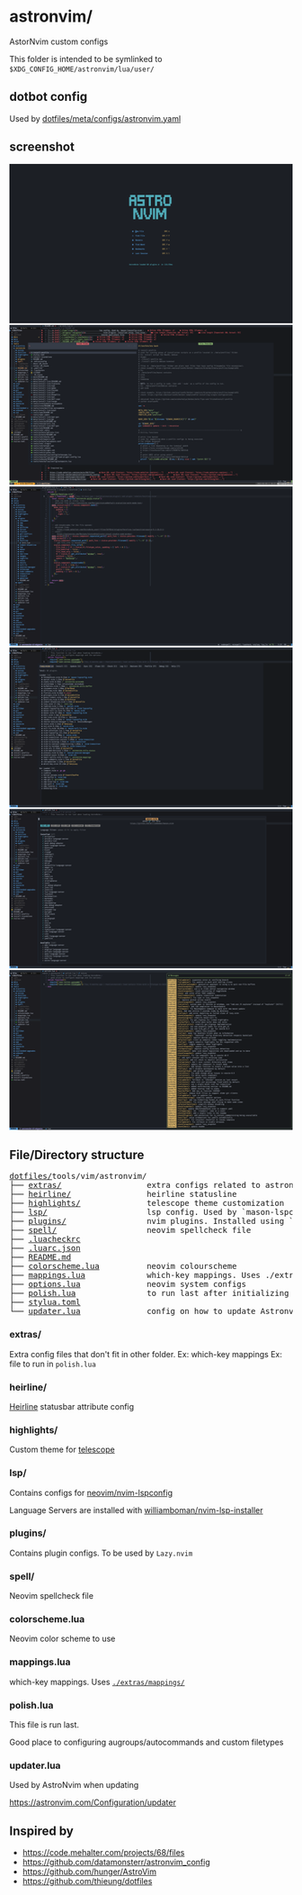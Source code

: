 # astronvim/

AstorNvim custom configs

This folder is intended to be symlinked to `$XDG_CONFIG_HOME/astronvim/lua/user/`

## dotbot config

Used by [dotfiles/meta/configs/astronvim.yaml](../../meta/configs/astronvim.yaml)

## screenshot

![astronvim v3 dashboard](../../docs/images/astronvim/v3/dashboard.png "dashboard")
![telescope](../../docs/images/astronvim/v3/telescope.png "telescope")
![heirline config](../../docs/images/astronvim/v3/heirline-config.png "heirline config")
![lazy nvim](../../docs/images/astronvim/v3/lazy-nvim.png "lazy.nvim")
![mason](../../docs/images/astronvim/v3/mason.png "mason")
![astronvim update logs](../../docs/images/astronvim/v3/astronvim-logs.png "Astronvim-update-logs")

## File/Directory structure

<!--
loaded tree structure with
tree -a -H "." tools/astronvim -L 1
-->

<pre>
<a href="../../../../">dotfiles/</a>tools/vim/astronvim/
├── <a href="./extras/">extras/</a>                  extra configs related to astronvim
├── <a href="./heirline/">heirline/</a>                heirline statusline
├── <a href="./highlights/">highlights/</a>              telescope theme customization
├── <a href="./lsp/">lsp/</a>                     lsp config. Used by `mason-lspconfig.nvim`
├── <a href="./plugins/">plugins/</a>                 nvim plugins. Installed using `Lazy.nvim`
├── <a href="./spell/">spell/</a>                   neovim spellcheck file
├── <a href="./.luacheckrc">.luacheckrc</a>
├── <a href="./.luarc.json">.luarc.json</a>
├── <a href="./README.md">README.md</a>
├── <a href="./colorscheme.lua">colorscheme.lua</a>          neovim colourscheme
├── <a href="./mappings.lua">mappings.lua</a>             which-key mappings. Uses ./extras/mappings/
├── <a href="./options.lua">options.lua</a>              neovim system configs
├── <a href="./polish.lua">polish.lua</a>               to run last after initializing neovim
├── <a href="./stylua.toml">stylua.toml</a>
└── <a href="./updater.lua">updater.lua</a>              config on how to update Astronvim
</pre>

### extras/

Extra config files that don't fit in other folder.
Ex: which-key mappings
Ex: file to run in `polish.lua`

### heirline/

[Heirline](https://github.com/rebelot/heirline.nvim) statusbar attribute config

### highlights/

Custom theme for [telescope](https://github.com/nvim-telescope/telescope.nvim)

### lsp/

Contains configs for [neovim/nvim-lspconfig](https://github.com/neovim/nvim-lspconfig)

Language Servers are installed with [williamboman/nvim-lsp-installer](https://github.com/williamboman/nvim-lsp-installer)

### plugins/

Contains plugin configs. To be used by `Lazy.nvim`

### spell/

Neovim spellcheck file

### colorscheme.lua

Neovim color scheme to use

### mappings.lua

which-key mappings. Uses [`./extras/mappings/`](./extras/mappings)

### polish.lua

This file is run last.

Good place to configuring augroups/autocommands and custom filetypes

### updater.lua

Used by AstroNvim when updating

https://astronvim.com/Configuration/updater

## Inspired by

- https://code.mehalter.com/projects/68/files
- https://github.com/datamonsterr/astronvim_config
- https://github.com/hunger/AstroVim
- https://github.com/thieung/dotfiles
